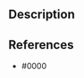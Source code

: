 <!--- 🙏 Thank you for your submission, we really appreciate it. Like many open source projects, we ask that you sign our [Contributor License Agreement](https://cla-assistant.io/Energinet-DataHub/geh-metering-point) before we can accept your contribution. --->

## Description

<!--- Please leave a helpful description of the pull request here. --->

## References

<!--- Are there any issues, pull requests or similar that should be linked here? --->

* #0000
